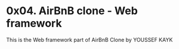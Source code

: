 # 0x04. AirBnB clone - Web framework

This is the Web framework part of AirBnB Clone by YOUSSEF KAYK
